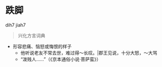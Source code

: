 # 跌脚
dih7 jiah7
> 兴化方言词典
- 形容悲痛、恼怒或悔恨的样子
  - 他听说老友不常去世，难过得～长叹。|郡王见说，十分大怒，～大骂
  - “泼贱人……”（《京本通俗小说·菩萨蛮》）
